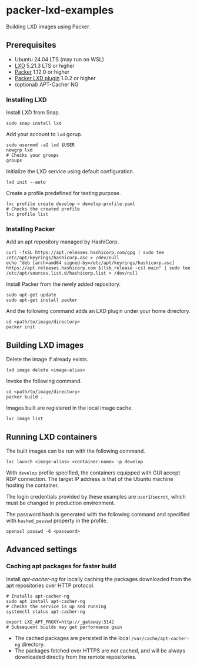 # packer-lxd-examples

Building LXD images using Packer.

## Prerequisites

* Ubuntu 24.04 LTS (may run on WSL)
* [LXD](https://canonical.com/lxd) 5.21.3 LTS or higher
* [Packer](https://developer.hashicorp.com/packer/install) 1.12.0 or higher
* [Packer LXD plugin](https://developer.hashicorp.com/packer/integrations/hashicorp/lxd/latest/components/builder/lxd) 1.0.2 or higher
* (optional) APT-Cacher NG

### Installing LXD

Install LXD from Snap.
```shell
sudo snap install lxd
```

Add your account to `lxd` gorup.
```shell
sudo usermod -aG lxd $USER
newgrp lxd
# Checks your groups
groups
```

Initialize the LXD service using default configuration.
```shell
lxd init --auto
```

Create a profile predefined for testing purpose.
```shell
lxc profile create develop < develop-profile.yaml
# Checks the created profile
lxc profile list
```

### Installing Packer

Add an apt repository managed by HashiCorp.
```shell
curl -fsSL https://apt.releases.hashicorp.com/gpg | sudo tee /etc/apt/keyrings/hashicorp.asc > /dev/null
echo "deb [arch=amd64 signed-by=/etc/apt/keyrings/hashicorp.asc] https://apt.releases.hashicorp.com $(lsb_release -cs) main" | sudo tee /etc/apt/sources.list.d/hashicorp.list > /dev/null
```

Install Packer from the newly added repository.
```shell
sudo apt-get update
sudo apt-get install packer
```

And the following command adds an LXD plugin under your home directory.
```shell
cd <path/to/image/directory>
packer init .
```

## Building LXD images

Delete the image if already exists.
```shell
lxd image delete <image-alias>
```


Invoke the following command.
```shell
cd <path/to/image/directory>
packer build .
```

Images built are registered in the local image cache.
```shell
lxc image list
```

## Running LXD containers

The built images can be run with the following command.
```shell
lxc launch <image-alias> <container-name> -p develop
```

With `develop` profile specified, the containers equipped with GUI accept RDP connection. 
The target IP address is that of the Ubuntu machine hosting the container. 

The login credentials provided by these examples are `user1`/`secret`, which must be changed in production environment.

The password hash is generated with the following command and specified with `hashed_passwd` property in the profile.

```shell
openssl passwd -6 <password>
```

## Advanced settings

### Caching apt packages for faster build

Install _apt-cacher-ng_ for locally caching the packages downloaded from the apt repositories over HTTP protocol.

```shell
# Installs apt-cacher-ng 
sudo apt install apt-cacher-ng
# Checks the service is up and running
systemctl status apt-cacher-ng
```

```shell
export LXD_APT_PROXY=http://_gateway:3142
# Subsequent builds may get performance gain
```

* The cached packages are persisted in the local `/var/cache/apt-cacher-ng` directory.
* The packages fetched over HTTPS are not cached, and will be always downloaded directly from the remote repositories.
